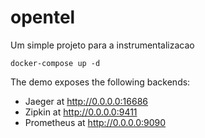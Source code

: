 # opentel
Um simple projeto para a instrumentalizacao 



```shell
docker-compose up -d
```

The demo exposes the following backends:

- Jaeger at http://0.0.0.0:16686
- Zipkin at http://0.0.0.0:9411
- Prometheus at http://0.0.0.0:9090 
